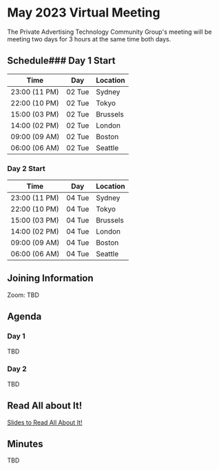 # May 2023 Virtual Meeting

The Private Advertising Technology Community Group's meeting will be meeting two days for 3 hours at the same time both days.

## Schedule### Day 1 Start

| Time          | Day    | Location      |
| ------------- | ------ | ------------- |
| 23:00 (11 PM) | 02 Tue | Sydney        |
| 22:00 (10 PM) | 02 Tue | Tokyo         |
| 15:00 (03 PM) | 02 Tue | Brussels      |
| 14:00 (02 PM) | 02 Tue | London        |
| 09:00 (09 AM) | 02 Tue | Boston        |
| 06:00 (06 AM) | 02 Tue | Seattle       |


### Day 2 Start

| Time          | Day    | Location      |
| ------------- | ------ | ------------- |
| 23:00 (11 PM) | 04 Tue | Sydney        |
| 22:00 (10 PM) | 04 Tue | Tokyo         |
| 15:00 (03 PM) | 04 Tue | Brussels      |
| 14:00 (02 PM) | 04 Tue | London        |
| 09:00 (09 AM) | 04 Tue | Boston        |
| 06:00 (06 AM) | 04 Tue | Seattle       |


## Joining Information

Zoom: TBD

## Agenda

### Day 1

TBD

### Day 2

TBD

## Read All about It!

[Slides to Read All About It!](https://github.com/patcg/meetings/blob/main/2023/05/02-telecon/W3C%20Read%20All%20About%20It!.pdf)

## Minutes

TBD
